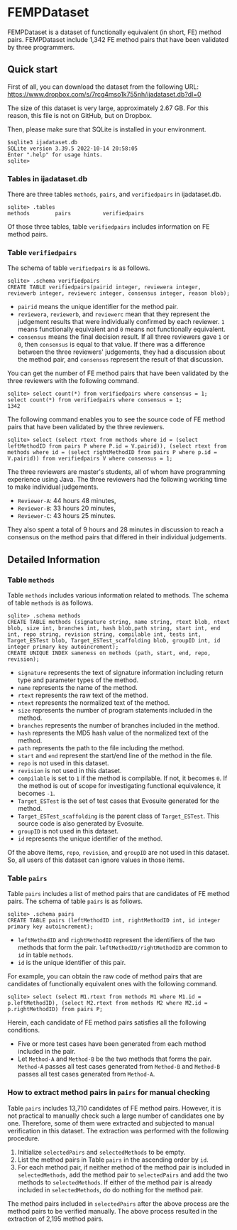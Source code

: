# FEMPDataset

FEMPDataset is a dataset of functionally equivalent (in short, FE) method pairs.
FEMPDataset include 1,342 FE method pairs that have been validated by three programmers.


## Quick start

First of all, you can download the dataset from the following URL:
https://www.dropbox.com/s/7rcg4mso1k755nh/ijadataset.db?dl=0

The size of this dataset is very large, approximately 2.67 GB. For this reason, this file is not on GitHub, but on Dropbox.

Then, please make sure that SQLite is installed in your environment.
```shell-session
$sqlite3 ijadataset.db
SQLite version 3.39.5 2022-10-14 20:58:05
Enter ".help" for usage hints.
sqlite>
```

### Tables in ijadataset.db

There are three tables `methods`, `pairs`, and `verifiedpairs` in ijadataset.db.
```shell-session
sqlite> .tables
methods        pairs          verifiedpairs
```

Of those three tables, table `verifiedpairs` includes information on FE method pairs.


### Table `verifiedpairs`

The schema of table `verifiedpairs` is as follows.

```shell-session
sqlite> .schema verifiedpairs
CREATE TABLE verifiedpairs(pairid integer, reviewera integer, reviewerb integer, reviewerc integer, consensus integer, reason blob);
```

- `pairid` means the unique identifier for the method pair.
- `reviewera`, `reviewerb`, and `reviewerc` mean that they represent the judgement results that were individually confirmed by each reviewer. `1` means functionally equivalent and `0` means not functionally equivalent.
- `consensus` means the final decision result. If all three reviewers gave `1` or `0`, then `consensus` is equal to that value. If there was a difference between the three reviewers' judgements, they had a discussion about the method pair, and `consensus` represent the result of that discussion.

You can get the number of FE method pairs that have been validated by the three reviewers with the following command.

```shell-session
sqlite> select count(*) from verifiedpairs where consensus = 1;
select count(*) from verifiedpairs where consensus = 1;
1342
```

The following command enables you to see the source code of FE method pairs that have been validated by the three reviewers.

```shell-session
sqlite> select (select rtext from methods where id = (select leftMethodID from pairs P where P.id = V.pairid)), (select rtext from methods where id = (select rightMethodID from pairs P where p.id = V.pairid)) from verifiedpairs V where consensus = 1;
```

The three reviewers are master's students, all of whom have programming experience using Java.
The three reviewers had the following working time to make individual judgements.
- `Reviewer-A`: 44 hours 48 minutes,
- `Reviewer-B`: 33 hours 20 minutes,
- `Reviewer-C`: 43 hours 25 minutes.

They also spent a total of 9 hours and 28 minutes in discussion to reach a consensus on the method pairs that differed in their individual judgements.

## Detailed Information

### Table `methods`

Table `methods` includes various information related to methods.
The schema of table `methods` is as follows.

```shell-session
sqlite> .schema methods
CREATE TABLE methods (signature string, name string, rtext blob, ntext blob, size int, branches int, hash blob,path string, start int, end int, repo string, revision string, compilable int, tests int, Target_ESTest blob, Target_ESTest_scaffolding blob, groupID int, id integer primary key autoincrement);
CREATE UNIQUE INDEX sameness on methods (path, start, end, repo, revision);
```

- `signature` represents the text of signature information including return type and parameter types of the method.
- `name` represents the name of the method.
- `rtext` represents the raw text of the method.
- `ntext` represents the normalized text of the method.
- `size` represents the number of program statements included in the method.
- `branches` represents the number of branches included in the method.
- `hash` represents the MD5 hash value of the normalized text of the method.
- `path` represents the path to the file including the method.
- `start` and `end` represent the start/end line of the method in the file.
- `repo` is not used in this dataset.
- `revision` is not used in this dataset.
- `compilable` is set to `1` if the method is compilable. If not, it becomes `0`. If the method is out of scope for investigating functional equivalence, it becomes `-1`.
- `Target_ESTest` is the set of test cases that Evosuite generated for the method.
- `Target_ESTest_scaffolding` is the parent class of `Target_ESTest`. This source code is also generated by Evosuite.
- `groupID` is not used in this dataset.
- `id` represents the unique identifier of the method.

Of the above items, `repo`, `revision`, and `groupID` are not used in this dataset.
So, all users of this dataset can ignore values in those items.


### Table `pairs`

Table `pairs` includes a list of method pairs that are candidates of FE method pairs.
The schema of table `pairs` is as follows.

```shell-session
sqlite> .schema pairs
CREATE TABLE pairs (leftMethodID int, rightMethodID int, id integer primary key autoincrement);
```

- `leftMethodID` and `rightMethodID` represent the identifiers of the two methods that form the pair. `leftMethodID/rightMethodID` are common to `id` in table `methods`.
- `id` is the unique identifier of this pair.

For example, you can obtain the raw code of method pairs that are candidates of functionally equivalent ones with the following command.

```shell-session
sqlite> select (select M1.rtext from methods M1 where M1.id = p.leftMethodID), (select M2.rtext from methods M2 where M2.id = p.rightMethodID) from pairs P;
```

Herein, each candidate of FE method pairs satisfies all the following conditions.
- Five or more test cases have been generated from each method included in the pair.
- Let `Method-A` and `Method-B` be the two methods that forms the pair. `Method-A` passes all test cases generated from `Method-B` and `Method-B` passes all test cases generated from `Method-A`.


### How to extract method pairs in `pairs` for manual checking

Table `pairs` includes 13,710 candidates of FE method pairs.
However, it is not practical to manually check such a large number of candidates one by one.
Therefore, some of them were extracted and subjected to manual verification in this dataset.
The extraction was performed with the following procedure.

1. Initialize `selectedPairs` and `selectedMethods` to be empty.
2. List the method pairs in Table `pairs` in the ascending order by `id`.
3. For each method pair, if neither method of the method pair is included in `selectedMethods`, add the method pair to `selectedPairs` and add the two methods to `selectedMethods`. If either of the method pair is already included in `selectedMethods`, do do nothing for the method pair.

The method pairs included in `selectedPairs` after the above process are the method pairs to be verified manually.
The above process resulted in the extraction of 2,195 method pairs.

